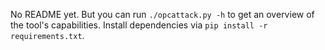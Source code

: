 No README yet. But you can run `./opcattack.py -h` to get an overview of the tool's capabilities. Install dependencies via `pip install -r requirements.txt`.